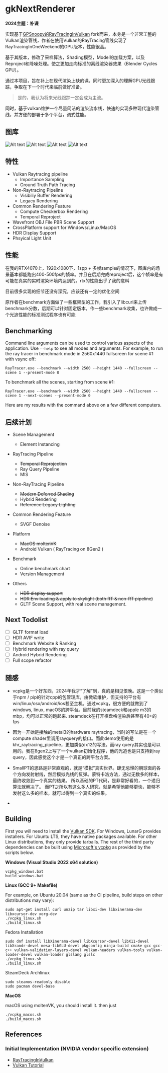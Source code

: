 # gkNextRenderer

**2024主题：补课**

实现基于[GPSnoopy的RayTracingInVulkan](https://github.com/GPSnoopy/RayTracingInVulkan) fork而来，本身是一个非常工整的Vulkan渲染管线，作者在使用Vulkan的RayTracing管线实现了RayTracingInOneWeekend的GPU版本，性能很高。

基于其版本，修改了采样算法，Shading模型，Model的加载方案，以及Reproject和降噪处理。使之更加走向标准的离线渲染器效果（Blender Cycles GPU）。

通过本项目，旨在补上在现代渲染上缺的课，同时更加深入的理解GPU光线跟踪，争取在下一个时代来临前做好准备。

> 是的，我认为将来光线跟踪一定会成为主流。

同时，基于vulkan维护一个尽量简洁的渲染流水线，快速的实现多种现代渲染管线，并方便的部署于多个平台，调式性能。

## 图库

![Alt text](gallery/luxball.jpg?raw=true "luxball")
![Alt text](gallery/kitchen.jpg?raw=true "kitchen")
![Alt text](gallery/livingroom.jpg?raw=true "livingroom")
![Alt text](gallery/still.jpg?raw=true "still")

## 特性

* Vulkan Raytracing pipeline
    * Importance Sampling
    * Ground Truth Path Tracing
* Non-Raytracing Pipeline
    * Visibiliy Buffer Rendering
    * Legacy Rendering
* Common Rendering Feature
    * Compute Checkerbox Rendering
    * Temporal Reproject
* Wavefront OBJ File PBR Scene Support
* CrossPlatform support for Windows/Linux/MacOS
* HDR Display Support
* Phsyical Light Unit

## 性能

在我的RTX4070上，1920x1080下，1spp + 多帧sample的情况下，图库内的场景基本都能跑出400-500fps的帧率。并且在后期完成reproject后，这个帧率是有可能在真实的实时渲染环境内达到的。rtx的性能出乎了我的意料

目前很多实现的细节还没有深究，应该还有一定的优化空间

原作者在benchmark方面做了一些框架型的工作，我引入了libcurl来上传benchmark分数，后期可以针对固定版本，作一些benchmark收集，也许做成一个光追性能的标准测试程序也有可能

## Benchmarking

Command line arguments can be used to control various aspects of the application. Use `--help` to see all modes and arguments. For example, to run the ray tracer in benchmark mode in 2560x1440 fullscreen for scene #1 with vsync off:
```
RayTracer.exe --benchmark --width 2560 --height 1440 --fullscreen --scene 1 --present-mode 0
```
To benchmark all the scenes, starting from scene #1:
```
RayTracer.exe --benchmark --width 2560 --height 1440 --fullscreen --scene 1 --next-scenes --present-mode 0
```
Here are my results with the command above on a few different computers.


## 后续计划

- Scene Management
    - Element Instancing

- RayTracing Pipeline
    - ~~Temporal Reprojection~~
    - Ray Query Pipeline
    - MIS

- Non-RayTracing Pipeline
    - ~~Modern Deferred Shading~~
    - Hybrid Rendering
    - ~~Reference Legacy Lighting~~

- Common Rendering Feature
    - SVGF Denoise

- Platform
    - ~~MacOS moltenVK~~
    - Android Vulkan ( RayTracing on 8Gen2 )

- Benchmark
    - Online benchmark chart
    - Version Management

- Others
    - ~~HDR display support~~
    - ~~HDR Env loading & apply to skylight (both RT & non-RT pipeline)~~
    - GLTF Scene Support, with real scene management.

## Next Todolist

- [ ] GLTF format load
- [ ] HDR AVIF write
- [ ] Benchmark Website & Ranking
- [ ] Hybrid rendering with ray query
- [ ] Android Hybrid Rendering
- [ ] Full scope refactor

## 随感

- vcpkg是一个好东西，2024年我才“了解”到，真的是相见恨晚。这是一个类似于npm / pip的针对cpp的包管理库，由微软维护，但支持的平台有win/linux/osx/android/ios甚至主机。通过vcpkg，很方便的就做到了windows, linux, macOS的跨平台。目前我的steamdeck和apple m3的mbp，均可以正常的跑起来. steamdeck在打开棋盘格渲染后甚至有40+的fps

- 因为一开始是接触的metal3的hardware raytracing，当时的写法是在一个compute shader里调用rayquery的接口。而此demo使用的是khr_raytracing_pipeline，更加类似dx12的写法。而ray query其实也是可以用的。我在8gen2上写了一个vulkan初始化程序，他的光追也是只支持到ray query，因此感觉这个才是一个真正的跨平台方案。

- SmallPT的思路是非常直观的，就是“模拟”真实世界。肆无忌惮的朝球面的各个方向发射射线，然后模拟光线的反弹。蒙特卡洛方法，通过无数多的样本，最终收敛到一个真实的结果。
所以基础的PT代码，是非常好看的，一个递归算法就解决了。
而PT之所以有这么多人研究，就是希望他能够更快，能够不发射这么多的样本，就可以得到一个真实的结果。

- 

## Building

First you will need to install the [Vulkan SDK](https://vulkan.lunarg.com/sdk/home). For Windows, LunarG provides installers. For Ubuntu LTS, they have native packages available. For other Linux distributions, they only provide tarballs. The rest of the third party dependencies can be built using [Microsoft's vcpkg](https://github.com/Microsoft/vcpkg) as provided by the scripts below.

**Windows (Visual Studio 2022 x64 solution)** 
```
vcpkg_windows.bat
build_windows.bat
```
**Linux (GCC 9+ Makefile)**

For example, on Ubuntu 20.04 (same as the CI pipeline, build steps on other distributions may vary):
```
sudo apt-get install curl unzip tar libxi-dev libxinerama-dev libxcursor-dev xorg-dev
./vcpkg_linux.sh
./build_linux.sh
```

Fedora Installation

```
sudo dnf install libXinerama-devel libXcursor-devel libX11-devel libXrandr-devel mesa-libGLU-devel pkgconfig ninja-build cmake gcc gcc-c++ vulkan-validation-layers-devel vulkan-headers vulkan-tools vulkan-loader-devel vulkan-loader glslang glslc
./vcpkg_linux.sh
./build_linux.sh
```

SteamDeck Archlinux

```
sudo steamos-readonly disable
sudo pacman devel-base
```

**MacOS**

macOS using moltenVK, you should install it. then just
```
./vcpkg_macos.sh
./build_macos.sh
```

## References

### Initial Implementation (NVIDIA vendor specific extension)

* [RayTracingInVulkan](https://github.com/GPSnoopy/RayTracingInVulkan)
* [Vulkan Tutorial](https://vulkan-tutorial.com/)

